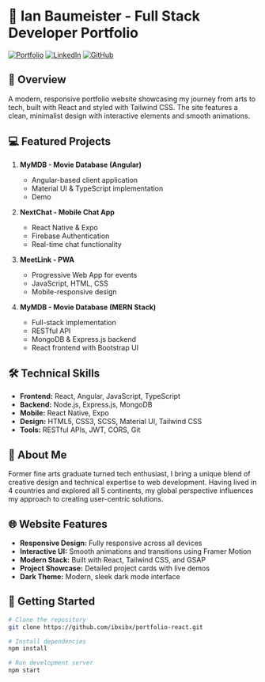 # 🚀 Ian Baumeister - Full Stack Developer Portfolio

[![Portfolio](https://img.shields.io/badge/Portfolio-4ADE80?style=for-the-badge&logo=react&logoColor=white)](https://ibxibx.github.io/portfolio-react)
[![LinkedIn](https://img.shields.io/badge/LinkedIn-0077B5?style=for-the-badge&logo=linkedin&logoColor=white)](https://www.linkedin.com/in/avoiann)
[![GitHub](https://img.shields.io/badge/GitHub-100000?style=for-the-badge&logo=github&logoColor=white)](https://github.com/ibxibx)

## 🌟 Overview

A modern, responsive portfolio website showcasing my journey from arts to tech, built with React and styled with Tailwind CSS. The site features a clean, minimalist design with interactive elements and smooth animations.

## 💻 Featured Projects

1. **MyMDB - Movie Database (Angular)** 
   - Angular-based client application
   - Material UI & TypeScript implementation
   - Demo

2. **NextChat - Mobile Chat App**
   - React Native & Expo
   - Firebase Authentication
   - Real-time chat functionality

3. **MeetLink - PWA**
   - Progressive Web App for events
   - JavaScript, HTML, CSS
   - Mobile-responsive design

4. **MyMDB - Movie Database (MERN Stack)**
   - Full-stack implementation
   - RESTful API
   - MongoDB & Express.js backend
   - React frontend with Bootstrap UI

## 🛠️ Technical Skills

- **Frontend:** React, Angular, JavaScript, TypeScript
- **Backend:** Node.js, Express.js, MongoDB
- **Mobile:** React Native, Expo
- **Design:** HTML5, CSS3, SCSS, Material UI, Tailwind CSS
- **Tools:** RESTful APIs, JWT, CORS, Git

## 🎨 About Me

Former fine arts graduate turned tech enthusiast, I bring a unique blend of creative design and technical expertise to web development. Having lived in 4 countries and explored all 5 continents, my global perspective influences my approach to creating user-centric solutions.

## 🌐 Website Features

- **Responsive Design:** Fully responsive across all devices
- **Interactive UI:** Smooth animations and transitions using Framer Motion
- **Modern Stack:** Built with React, Tailwind CSS, and GSAP
- **Project Showcase:** Detailed project cards with live demos
- **Dark Theme:** Modern, sleek dark mode interface

## 🚀 Getting Started

```bash
# Clone the repository
git clone https://github.com/ibxibx/portfolio-react.git

# Install dependencies
npm install

# Run development server
npm start
